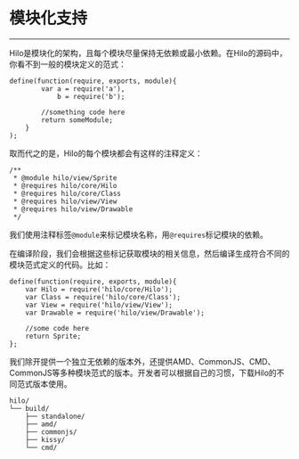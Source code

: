 # 模块化支持
---

Hilo是模块化的架构，且每个模块尽量保持无依赖或最小依赖。在Hilo的源码中，你看不到一般的模块定义的范式：

```
define(function(require, exports, module){
        var a = require('a'),
            b = require('b');

        //something code here
        return someModule;
    }
);
```

取而代之的是，Hilo的每个模块都会有这样的注释定义：

```
/**
 * @module hilo/view/Sprite
 * @requires hilo/core/Hilo
 * @requires hilo/core/Class
 * @requires hilo/view/View
 * @requires hilo/view/Drawable
 */
```
我们使用注释标签`@module`来标记模块名称，用`@requires`标记模块的依赖。

在编译阶段，我们会根据这些标记获取模块的相关信息，然后编译生成符合不同的模块范式定义的代码。比如：

```
define(function(require, exports, module){
    var Hilo = require('hilo/core/Hilo');
    var Class = require('hilo/core/Class');
    var View = require('hilo/view/View');
    var Drawable = require('hilo/view/Drawable');

    //some code here
    return Sprite;
};
```

我们除开提供一个独立无依赖的版本外，还提供AMD、CommonJS、CMD、CommonJS等多种模块范式的版本。开发者可以根据自己的习惯，下载Hilo的不同范式版本使用。

    hilo/
    └── build/
        ├── standalone/
        ├── amd/
        ├── commonjs/
        ├── kissy/
        └── cmd/
